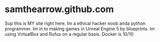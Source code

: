 # samthearrow.github.com
Sup this is MY site right here. Im a
ethical hacker noob anda python programmer.
Im in to making games in Unreal Engine 5
by blueprints. Im using VirtualBox and Rufus on a regular basis.
Docker is 10/10
